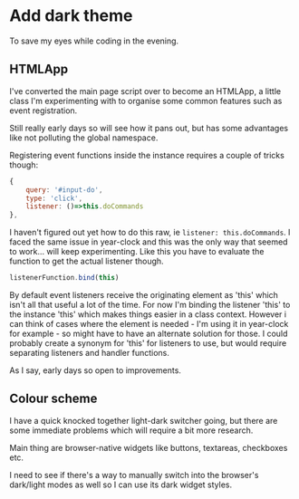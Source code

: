 Add dark theme
==============

To save my eyes while coding in the evening.





HTMLApp
-------

I've converted the main page script over to become an HTMLApp, a little class I'm experimenting with to organise some common features such as event registration.

Still really early days so will see how it pans out, but has some advantages like not polluting the global namespace.

Registering event functions inside the instance requires a couple of tricks though:
```js
{
	query: '#input-do',
	type: 'click',
	listener: ()=>this.doCommands
},
```
I haven't figured out yet how to do this raw, ie `listener: this.doCommands`.
I faced the same issue in year-clock and this was the only way that seemed to work... will keep experimenting.
Like this you have to evaluate the function to get the actual listener though.
```js
listenerFunction.bind(this)
```
By default event listeners receive the originating element as 'this' which isn't all that useful a lot of the time.
For now I'm binding the listener 'this' to the instance 'this' which makes things easier in a class context.
However i can think of cases where the element is needed - I'm using it in year-clock for example - so might have to have an alternate solution for those.
I could probably create a synonym for 'this' for listeners to use, but would require separating listeners and handler functions.

As I say, early days so open to improvements.




Colour scheme
-------------

I have a quick knocked together light-dark switcher going, but there are some immediate problems which will require a bit more research.

Main thing are browser-native widgets like buttons, textareas, checkboxes etc.

I need to see if there's a way to manually switch into the browser's dark/light modes as well so I can use its dark widget styles.

